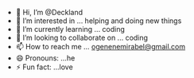 - 👋 Hi, I’m @Deckland
- 👀 I’m interested in ... helping and doing new things 
- 🌱 I’m currently learning ... coding 
- 💞️ I’m looking to collaborate on ... coding 
- 📫 How to reach me ... ogenenemirabel@gmail.com
- 😄 Pronouns: ...he
- ⚡ Fun fact: ...love

<!---
Mavi300/Mavi300 is a ✨ special ✨ repository because its `README.md` (this file) appears on your GitHub profile.
You can click the Preview link to take a look at your changes.
--->
